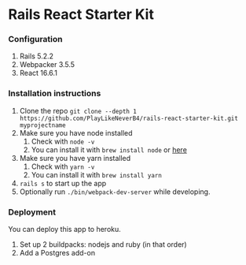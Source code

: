# Rails React Starter Kit
### Configuration
1. Rails 5.2.2
2. Webpacker 3.5.5
3. React 16.6.1

### Installation instructions

1. Clone the repo `git clone --depth 1 https://github.com/PlayLikeNeverB4/rails-react-starter-kit.git myprojectname`
2. Make sure you have node installed
	1. Check with `node -v`
	2. You can install it with `brew install node` or [here](https://nodejs.org)
3. Make sure you have yarn installed
	1. Check with `yarn -v`
	2. You can install it with `brew install yarn`
4. `rails s` to start up the app
5. Optionally run `./bin/webpack-dev-server` while developing.

### Deployment

You can deploy this app to heroku.

1. Set up 2 buildpacks: nodejs and ruby (in that order)
2. Add a Postgres add-on

